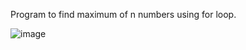 Program to find maximum of n numbers using for loop.


![image](https://github.com/AklavyaSangra/Homework/assets/146859465/b004234b-d2b5-4b9b-b6df-736f601f6643)
